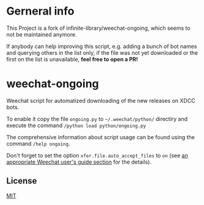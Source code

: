 Gerneral info
=============

This Project is a fork of infinite-library/weechat-ongoing, which seems to not be maintained anymore.

If anybody can help improving this script, e.g. adding a bunch of bot names and querying others in the list only,
if the file was not yet downloaded or the first on the list is unavailable, **feel free to open a PR!**

weechat-ongoing
===============

Weechat script for automatized downloading of the new releases on XDCC bots.

To enable it copy the file `ongoing.py` to `~/.weechat/python/` directiry and
execute the command `/python load python/ongoing.py`

The comprehensive information about script usage can be found using
the command `/help ongoing`.

Don't forget to set the option `xfer.file.auto_accept_files` to `on` (see
[an appropriate Weechat user's guide section](https://weechat.org/files/doc/stable/weechat_user.en.html#xfer_options)
for the details).

License
-------

[MIT](https://opensource.org/licenses/MIT)
